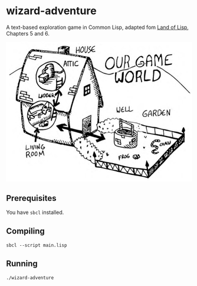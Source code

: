 # wizard-adventure
A text-based exploration game in Common Lisp, adapted fom [Land of Lisp](http://landoflisp.com/), Chapters 5 and 6.

![Art](https://github.com/ashih42/wizard-adventure/blob/master/art.png)

## Prerequisites

You have `sbcl` installed.

## Compiling

```
sbcl --script main.lisp
```

## Running

```
./wizard-adventure
```
